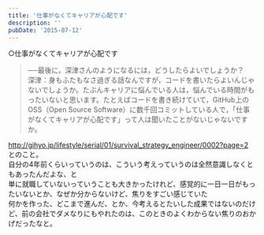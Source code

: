 ```yaml
---
title: '仕事がなくてキャリアが心配です'
description: ''
pubDate: '2015-07-12'
---
```


<p>○仕事がなくてキャリアが心配です</p>
<blockquote><p>
──最後に，深津さんのようになるには，どうしたらよいでしょうか？<br>
深津：身もふたもなさ過ぎる話なんですが，コードを書いたらよいんじゃないでしょうか。たぶんキャリアに悩んでいる人は，悩んでいる時間がもったいないと思います。たとえばコードを書き続けていて，GitHub上のOSS（Open Source Software）に数千回コミットしている人で，「仕事がなくてキャリアが心配です」って人は聞いたことがないじゃないですか。
</p></blockquote>
<p><a href="http://gihyo.jp/lifestyle/serial/01/survival_strategy_engineer/0002?page=2">http://gihyo.jp/lifestyle/serial/01/survival_strategy_engineer/0002?page=2</a><br>
とのこと。<br>
自分の4年前くらいっていうのは、こういう考えっていうのは全然意識しなくともあったんだよな、と<br>
単に就職していないっていうことも大きかったけれど、感覚的に一日一日がもったいないとか、なぜか分からないけど、焦りをすごい感じていた<br>
何かを作った、どこまで進んだ、とか、今考えるとたいした成果ではないのだけど、前の会社でダメなりにもやれたのは、このときのよくわからない焦りのおかげだったなと。</p>
